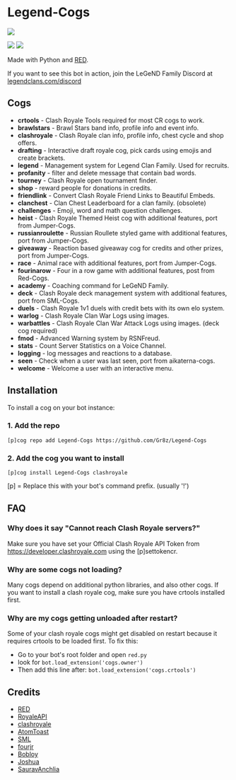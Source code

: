# Legend-Cogs
<img src="https://imgur.com/fw6Mmwl.png">

[<img src="https://discordapp.com/api/guilds/374596069989810176/widget.png?style=shield">](http://discord.gg/T7XdjFS) [<img src="https://img.shields.io/badge/discord-py-blue.svg">](https://github.com/Rapptz/discord.py)

Made with Python and [RED](https://github.com/Cog-Creators/Red-DiscordBot).

If you want to see this bot in action, join the LeGeND Family Discord at [legendclans.com/discord](http://discord.gg/T7XdjFS)


## Cogs

 * **crtools** - Clash Royale Tools required for most CR cogs to work.
 * **brawlstars** - Brawl Stars band info, profile info and event info.
 * **clashroyale** - Clash Royale clan info, profile info, chest cycle and shop offers.
 * **drafting** - Interactive draft royale cog, pick cards using emojis and create brackets.
 * **legend** - Management system for Legend Clan Family. Used for recruits.
 * **profanity** - filter and delete message that contain bad words.
 * **tourney** - Clash Royale open tournament finder.
 * **shop** - reward people for donations in credits.
 * **friendlink** - Convert Clash Royale Friend Links to Beautiful Embeds.
 * **clanchest** - Clan Chest Leaderboard for a clan family. (obsolete)
 * **challenges** - Emoji, word and math question challenges.
 * **heist** - Clash Royale Themed Heist cog with additional features, port from Jumper-Cogs.
 * **russianroulette** - Russian Roullete styled game with additional features, port from Jumper-Cogs.
 * **giveaway** - Reaction based giveaway cog for credits and other prizes, port from Jumper-Cogs.
 * **race** - Animal race with additional features, port from Jumper-Cogs.
 * **fourinarow** - Four in a row game with additional features, post from Red-Cogs.
 * **academy** - Coaching command for LeGeND Family.
 * **deck** - Clash Royale deck management system with additional features, port from SML-Cogs.
 * **duels** - Clash Royale 1v1 duels with credit bets with its own elo system.
 * **warlog** - Clash Royale Clan War Logs using images.
 * **warbattles** - Clash Royale Clan War Attack Logs using images. (deck cog required)
 * **fmod** - Advanced Warning system by RSNFreud.
 * **stats** - Count Server Statistics on a Voice Channel.
 * **logging** - log messages and reactions to a database.
 * **seen** - Check when a user was last seen, port from aikaterna-cogs.
 * **welcome** - Welcome a user with an interactive menu.


## Installation

To install a cog on your bot instance:

### 1. Add the repo

`[p]cog repo add Legend-Cogs https://github.com/Gr8z/Legend-Cogs`

### 2. Add the cog you want to install

`[p]cog install Legend-Cogs clashroyale`

[p] = Replace this with your bot's command prefix. (usually '!')


## FAQ

### Why does it say "Cannot reach Clash Royale servers?"

Make sure you have set your Official Clash Royale API Token from https://developer.clashroyale.com using the [p]settokencr.

### Why are some cogs not loading?

Many cogs depend on additional python libraries, and also other cogs. If you want to install a clash royale cog, make sure you have crtools installed first.

### Why are my cogs getting unloaded after restart?

Some of your clash royale cogs might get disabled on restart because it requires crtools to be loaded first. To fix this:

* Go to your bot's root folder and open `red.py`
* look for ``bot.load_extension('cogs.owner')``
* Then add this line after: ``bot.load_extension('cogs.crtools')``



## Credits

* [RED](https://github.com/Cog-Creators/Red-DiscordBot)
* [RoyaleAPI](https://github.com/royaleapi)
* [clashroyale](https://github.com/cgrok/clashroyale)
* [AtomToast](https://github.com/AtomToast)
* [SML](https://github.com/smlbiobot)
* [fourjr](https://github.com/fourjr)
* [Bobloy](https://github.com/bobloy)
* [Joshua](https://github.com/yeongjoshua)
* [SauravAnchlia](https://github.com/SauravAnchlia)